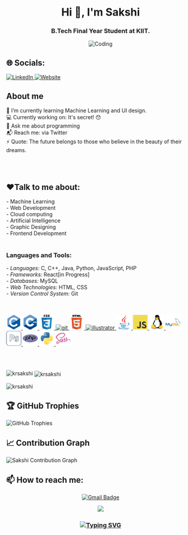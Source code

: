 <h1 align="center">Hi 👋, I'm Sakshi</h1>
<h3 align="center">B.Tech Final Year Student at KIIT.</h3>

<div align="center">
  <img alt="Coding" height="300" width="450" 
    src="https://cdn.dribbble.com/users/1364029/screenshots/16093268/media/68e82a7fb4904614a9066d6b540c14b2.gif" alt="image">
</div>

<h2>🌐 Socials:</h2>
<a href="https://www.linkedin.com/in/sakshi1711/">
  <img src="https://img.shields.io/badge/LinkedIn-%230077B5.svg?logo=linkedin&logoColor=white" alt="LinkedIn">
</a>
<a href="https://krsakshi.vercel.app">
  <img src="https://img.shields.io/badge/Website-%230077B5.svg?logo=google-chrome&logoColor=white" alt="Website">
</a>


<h2>About me</h2>
    🌱 I’m currently learning Machine Learning and UI design.
    <br>💻 Currently working on: It's secret! 😯
    <br>💬 Ask me about programming
    <br>📬 Reach me: via Twitter
    <br>⚡ Quote: The future belongs to those who believe in the beauty of their dreams.

<br><br>

<h2 hr="none">❤️Talk to me about:</h2>
    - Machine Learning
    <br>
    - Web Development
    <br>
    - Cloud computing
    <br>
    - Artificial Intelligence
    <br>
    - Graphic Designing
    <br>
    - Frontend Development
<br>
<br>

<h3 align="left">Languages and Tools:</h3>
- <i>Languages:   </i>C, C++, Java, Python, JavaScript, PHP<br>
- <i>Frameworks:  </i> React[in Progress]<br>
- <i>Databases:</i> MySQL<br>
- <i>Web Technologies:</i> HTML, CSS<br>
- <i>Version Control System:</i> Git<br>

<br>
<br>

<p align="left"> 
    <a href="https://www.cprogramming.com/" target="_blank" rel="noreferrer">
        <img src="https://raw.githubusercontent.com/devicons/devicon/master/icons/c/c-original.svg" alt="c" width="40" height="40"/> 
    </a> 
   <a href="https://www.w3schools.com/cpp/" target="_blank" rel="noreferrer">
        <img src="https://raw.githubusercontent.com/devicons/devicon/master/icons/cplusplus/cplusplus-original.svg" alt="cplusplus" width="40" height="40"/> 
    </a> 
    <a href="https://www.w3schools.com/css/" target="_blank" rel="noreferrer">
        <img src="https://raw.githubusercontent.com/devicons/devicon/master/icons/css3/css3-original-wordmark.svg" alt="css3" width="40" height="40"/> 
    </a> 
    <a href="https://git-scm.com/" target="_blank" rel="noreferrer">
        <img src="https://www.vectorlogo.zone/logos/git-scm/git-scm-icon.svg" alt="git" width="40" height="40"/> 
    </a> 
    <a href="https://www.w3.org/html/" target="_blank" rel="noreferrer">
        <img src="https://raw.githubusercontent.com/devicons/devicon/master/icons/html5/html5-original-wordmark.svg" alt="html5" width="40" height="40"/> 
    </a> 
    <a href="https://www.adobe.com/in/products/illustrator.html" target="_blank" rel="noreferrer">
        <img src="https://www.vectorlogo.zone/logos/adobe_illustrator/adobe_illustrator-icon.svg" alt="illustrator" width="40" height="40"/> 
    </a> 
    <a href="https://www.java.com" target="_blank" rel="noreferrer">
        <img src="https://raw.githubusercontent.com/devicons/devicon/master/icons/java/java-original.svg" alt="java" width="40" height="40"/> 
    </a> 
    <a href="https://developer.mozilla.org/en-US/docs/Web/JavaScript" target="_blank" rel="noreferrer">
        <img src="https://raw.githubusercontent.com/devicons/devicon/master/icons/javascript/javascript-original.svg" alt="javascript" width="40" height="40"/> 
    </a> 
    <a href="https://www.linux.org/" target="_blank" rel="noreferrer">
        <img src="https://raw.githubusercontent.com/devicons/devicon/master/icons/linux/linux-original.svg" alt="linux" width="40" height="40"/> 
    </a> 
    <a href="https://www.mysql.com/" target="_blank" rel="noreferrer">
        <img src="https://raw.githubusercontent.com/devicons/devicon/master/icons/mysql/mysql-original-wordmark.svg" alt="mysql" width="40" height="40"/> 
    </a> 
    <a href="https://www.photoshop.com/en" target="_blank" rel="noreferrer">
        <img src="https://raw.githubusercontent.com/devicons/devicon/master/icons/photoshop/photoshop-line.svg" alt="photoshop" width="40" height="40"/> 
    </a> 
    <a href="https://www.php.net" target="_blank" rel="noreferrer">
        <img src="https://raw.githubusercontent.com/devicons/devicon/master/icons/php/php-original.svg" alt="php" width="40" height="40"/> 
    </a> 
    <a href="https://www.python.org" target="_blank" rel="noreferrer">
        <img src="https://raw.githubusercontent.com/devicons/devicon/master/icons/python/python-original.svg" alt="python" width="40" height="40"/> 
    </a> 
    <a href="https://sass-lang.com" target="_blank" rel="noreferrer">
        <img src="https://raw.githubusercontent.com/devicons/devicon/master/icons/sass/sass-original.svg" alt="sass" width="40" height="40"/> 
    </a> 
</p>
<br>
<br>

<p><img align="left" src="https://github-readme-stats.vercel.app/api/top-langs?username=krsakshi&show_icons=true&locale=en&layout=compact" alt="krsakshi" /></p>

<p>&nbsp;<img align="center" src="https://github-readme-stats.vercel.app/api?username=krsakshi&show_icons=true&locale=en" alt="krsakshi" /></p>

<p><img align="center" src="https://github-readme-streak-stats.herokuapp.com/?user=krsakshi&" alt="krsakshi" /></p>

<h2>🏆 GitHub Trophies </h2>
<img src="https://github-profile-trophy.vercel.app/?username=krsakshi&theme=gruvbox&no-frame=false&no-bg=false&margin-w=4" alt="GitHub Trophies">

<h2>📈 Contribution Graph</h2>
<img src="https://github-readme-activity-graph.vercel.app/graph?username=krsakshi&bg_color=000000&color=2980b9&line=2980b9&point=27ae60&area_color=2980b9&area=true&hide_border=true" alt="Sakshi Contribution Graph">

<h2>📫 How to reach me:</h2>
<div align="center">
    <a href="mailto:thekrsakshi@gmail.com">
        <img src="https://img.shields.io/badge/Gmail-D14836?style=for-the-badge&logo=gmail&logoColor=white" alt="Gmail Badge"/>
    </a>

[![](https://visitcount.itsvg.in/api?id=krsakshi&icon=0&color=9)](https://visitcount.itsvg.in)


<h3 align="center"><a href="https://git.io/typing-svg"><img src="https://readme-typing-svg.demolab.com?font=Pixelify+Sans&size=40&duration=2500&pause=500&color=008000&center=true&vCenter=true&random=false&width=647&height=60&lines=Thank+You+for+visiting+!;Hope+to+see+you+again+%F0%9F%98%81;Dont+forget+to+follow!" alt="Typing SVG" /></a></h3>
</div>



